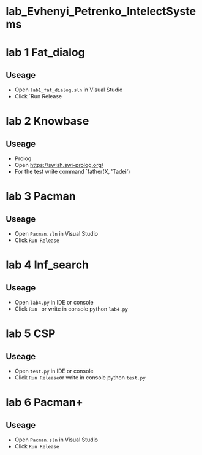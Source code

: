 # lab_Evhenyi_Petrenko_IntelectSystems

# lab 1 Fat_dialog

## <a name="Usage">Useage</a>
* Open `lab1_fat_dialog.sln` in Visual Studio
* Click `Run Release

# lab 2 Knowbase

## <a name="Usage">Useage</a>
* Prolog
* Open https://swish.swi-prolog.org/
* For the test write command  `father(X, 'Tadei')

# lab 3 Pacman

## <a name="Usage">Useage</a>
* Open `Pacman.sln` in Visual Studio
* Click `Run Release`

# lab 4 Inf_search

## <a name="Usage">Useage</a>
* Open `lab4.py` in IDE or console
* Click `Run ` or write in console python `lab4.py`

# lab 5 CSP

## <a name="Usage">Useage</a>
* Open `test.py` in IDE or console
* Click `Run Release`or write in console python `test.py`

# lab 6 Pacman+

## <a name="Usage">Useage</a>
* Open `Pacman.sln` in Visual Studio
* Click `Run Release`

